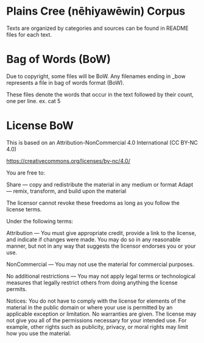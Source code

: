 # Plains Cree (nēhiyawēwin) Corpus

Texts are organized by categories and sources can be found in README files for each text.

# Bag of Words (BoW)

Due to copyright, some files will be BoW.
Any filenames ending in \_bow represents a file in bag of words format (BoW). 

These files denote the words that occur in the text followed by their count, one per line. 
  ex. cat 5


# License BoW

This is based on an Attribution-NonCommercial 4.0 International (CC BY-NC 4.0)

https://creativecommons.org/licenses/by-nc/4.0/

You are free to:


Share — copy and redistribute the material in any medium or format 
Adapt — remix, transform, and build upon the material 

The licensor cannot revoke these freedoms as long as you follow the license terms.

Under the following terms:

Attribution — You must give appropriate credit, provide a link to the license, and indicate if changes were made. You may do so in any reasonable manner, but not in any way that suggests the licensor endorses you or your use.

NonCommercial — You may not use the material for commercial purposes.

No additional restrictions — You may not apply legal terms or technological measures that legally restrict others from doing anything the license permits.

Notices:
You do not have to comply with the license for elements of the material in the public domain or where your use is permitted by an applicable exception or limitation.
No warranties are given. The license may not give you all of the permissions necessary for your intended use. For example, other rights such as publicity, privacy, or moral rights may limit how you use the material.


